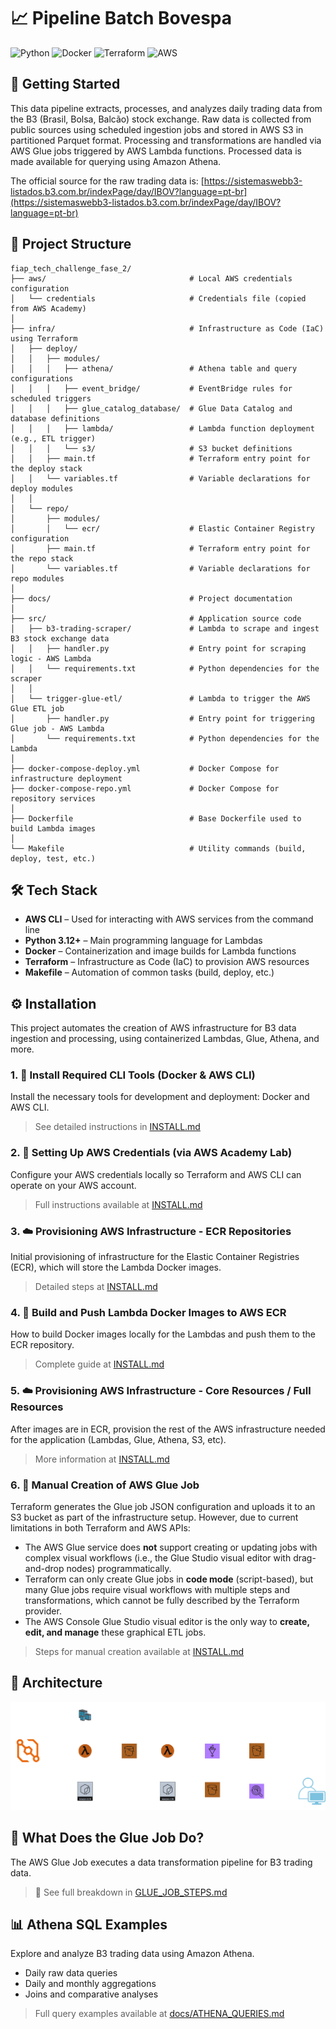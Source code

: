 # 📈 Pipeline Batch Bovespa

![Python](https://img.shields.io/badge/python-3670A0?style=for-the-badge&logo=python&logoColor=ffdd54) ![Docker](https://img.shields.io/badge/docker-%230db7ed.svg?style=for-the-badge&logo=docker&logoColor=white) ![Terraform](https://img.shields.io/badge/terraform-%235835CC.svg?style=for-the-badge&logo=terraform&logoColor=white) ![AWS](https://img.shields.io/badge/AWS-%23FF9900.svg?style=for-the-badge&logo=amazon-aws&logoColor=white)

## 🏁 Getting Started

This data pipeline extracts, processes, and analyzes daily trading data from the B3 (Brasil, Bolsa, Balcão) stock exchange.
Raw data is collected from public sources using scheduled ingestion jobs and stored in AWS S3 in partitioned Parquet format. Processing and transformations are handled via AWS Glue jobs triggered by AWS Lambda functions. Processed data is made available for querying using Amazon Athena.

The official source for the raw trading data is: [https://sistemaswebb3-listados.b3.com.br/indexPage/day/IBOV?language=pt-br](https://sistemaswebb3-listados.b3.com.br/indexPage/day/IBOV?language=pt-br)

## 📁 Project Structure

```
fiap_tech_challenge_fase_2/
├── aws/                                # Local AWS credentials configuration
│   └── credentials                     # Credentials file (copied from AWS Academy)
│
├── infra/                              # Infrastructure as Code (IaC) using Terraform
│   ├── deploy/
│   │   ├── modules/
│   │   │   ├── athena/                 # Athena table and query configurations
│   │   │   ├── event_bridge/           # EventBridge rules for scheduled triggers
│   │   │   ├── glue_catalog_database/  # Glue Data Catalog and database definitions
│   │   │   ├── lambda/                 # Lambda function deployment (e.g., ETL trigger)
│   │   │   └── s3/                     # S3 bucket definitions
│   │   ├── main.tf                     # Terraform entry point for the deploy stack
│   │   └── variables.tf                # Variable declarations for deploy modules
│   │
│   └── repo/
│       ├── modules/
│       │   └── ecr/                    # Elastic Container Registry configuration
│       ├── main.tf                     # Terraform entry point for the repo stack
│       └── variables.tf                # Variable declarations for repo modules
│
├── docs/                               # Project documentation
│
├── src/                                # Application source code
│   ├── b3-trading-scraper/             # Lambda to scrape and ingest B3 stock exchange data
│   │   ├── handler.py                  # Entry point for scraping logic - AWS Lambda
│   │   └── requirements.txt            # Python dependencies for the scraper
│   │
│   └── trigger-glue-etl/               # Lambda to trigger the AWS Glue ETL job
│       ├── handler.py                  # Entry point for triggering Glue job - AWS Lambda
│       └── requirements.txt            # Python dependencies for the Lambda
│
├── docker-compose-deploy.yml           # Docker Compose for infrastructure deployment
├── docker-compose-repo.yml             # Docker Compose for repository services
│
├── Dockerfile                          # Base Dockerfile used to build Lambda images
│
└── Makefile                            # Utility commands (build, deploy, test, etc.)

```

## 🛠️ Tech Stack

- **AWS CLI** – Used for interacting with AWS services from the command line  
- **Python 3.12+** – Main programming language for Lambdas  
- **Docker** – Containerization and image builds for Lambda functions  
- **Terraform** – Infrastructure as Code (IaC) to provision AWS resources  
- **Makefile** – Automation of common tasks (build, deploy, etc.)

## ⚙️ Installation

This project automates the creation of AWS infrastructure for B3 data ingestion and processing, using containerized Lambdas, Glue, Athena, and more.

### 1. 🐳 Install Required CLI Tools (Docker & AWS CLI)

Install the necessary tools for development and deployment: Docker and AWS CLI.

> See detailed instructions in [INSTALL.md](./docs/INSTALL.md#-1-install-required-cli-tools-docker--aws-cli)

### 2. 🔐 Setting Up AWS Credentials (via AWS Academy Lab)

Configure your AWS credentials locally so Terraform and AWS CLI can operate on your AWS account.

> Full instructions available at [INSTALL.md](./docs/INSTALL.md#-2-setting-up-aws-credentials-via-aws-academy-lab)

### 3. ☁️ Provisioning AWS Infrastructure - ECR Repositories

Initial provisioning of infrastructure for the Elastic Container Registries (ECR), which will store the Lambda Docker images.

> Detailed steps at [INSTALL.md](./docs/INSTALL.md#3-%EF%B8%8F-provisioning-aws-infrastructure---ecr-repositories)

### 4. 🚀 Build and Push Lambda Docker Images to AWS ECR

How to build Docker images locally for the Lambdas and push them to the ECR repository.

> Complete guide at [INSTALL.md](./docs/INSTALL.md#4--build-and-push-lambda-docker-images-to-aws-ecr)

### 5. ☁️ Provisioning AWS Infrastructure - Core Resources / Full Resources

After images are in ECR, provision the rest of the AWS infrastructure needed for the application (Lambdas, Glue, Athena, S3, etc).

> More information at [INSTALL.md](./docs/INSTALL.md#5-%EF%B8%8F-provisioning-aws-infrastructure---core-resources--full-resources)

### 6. 🧩 Manual Creation of AWS Glue Job

Terraform generates the Glue job JSON configuration and uploads it to an S3 bucket as part of the infrastructure setup. However, due to current limitations in both Terraform and AWS APIs:

- The AWS Glue service does **not** support creating or updating jobs with complex visual workflows (i.e., the Glue Studio visual editor with drag-and-drop nodes) programmatically.
- Terraform can only create Glue jobs in **code mode** (script-based), but many Glue jobs require visual workflows with multiple steps and transformations, which cannot be fully described by the Terraform provider.
- The AWS Console Glue Studio visual editor is the only way to **create, edit, and manage** these graphical ETL jobs.

> Steps for manual creation available at [INSTALL.md](./docs/INSTALL.md#6--manual-creation-of-aws-glue-job)

## 🧱 Architecture

![Arquitetura AWS](docs/images/diagram.png)

## 🧠 What Does the Glue Job Do?

The AWS Glue Job executes a data transformation pipeline for B3 trading data.

> 📄 See full breakdown in [GLUE_JOB_STEPS.md](./docs/GLUE_JOB_STEPS.md)

## 📊 Athena SQL Examples

Explore and analyze B3 trading data using Amazon Athena.

- Daily raw data queries  
- Daily and monthly aggregations  
- Joins and comparative analyses  

> Full query examples available at [docs/ATHENA_QUERIES.md](./docs/ATHENA_QUERIES.md)
